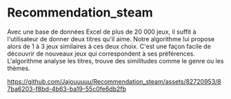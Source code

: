 # Recommendation_steam

Avec une base de données Excel de plus de 20 000 jeux, il suffit à l'utilisateur de donner deux titres qu'il aime. Notre algorithme lui propose alors de 1 à 3 jeux similaires à ces deux choix. C'est une façon facile de découvrir de nouveaux jeux qui correspondent à ses préférences. L'algorithme analyse les titres, trouve des similitudes comme le genre ou les thèmes.




https://github.com/Jajouuuuu/Recommendation_steam/assets/82720953/87ba6203-f8bd-4b63-ba19-55c0fe6db2fb

